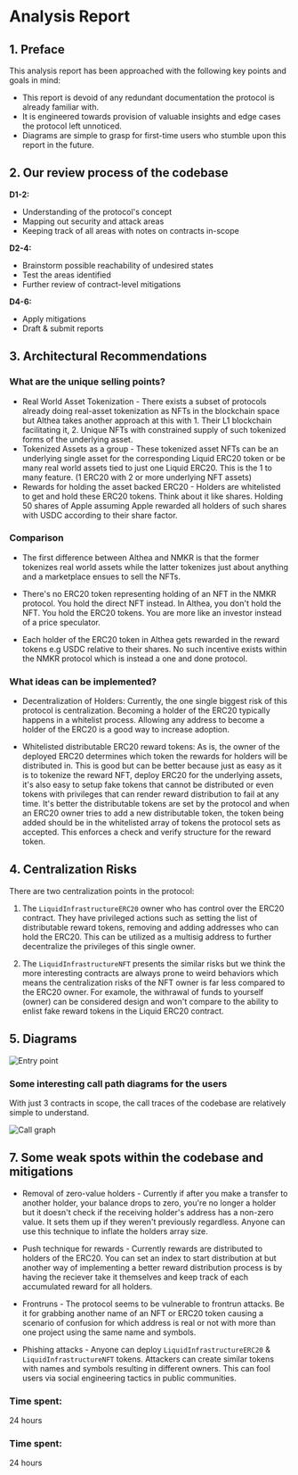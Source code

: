 # Analysis Report

## 1. Preface

This analysis report has been approached with the following key points and goals in mind:

 - This report is devoid of any redundant documentation the protocol is already familiar with.
 - It is engineered towards provision of valuable insights and edge cases the protocol left unnoticed.
 - Diagrams are simple to grasp for first-time users who stumble upon this report in the future.

## 2. Our review process of the codebase

**D1-2:**
 - Understanding of the protocol's concept
 - Mapping out security and attack areas
 - Keeping track of all areas with notes on contracts in-scope

**D2-4:**
 - Brainstorm possible reachability of undesired states
 - Test the areas identified
 - Further review of contract-level mitigations

**D4-6:**
 - Apply mitigations
 - Draft & submit reports

## 3. Architectural Recommendations

### What are the unique selling points?
  - Real World Asset Tokenization - There exists a subset of protocols already doing real-asset tokenization as NFTs in the blockchain space but Althea takes another approach at this with 1. Their L1 blockchain facilitating it, 2. Unique NFTs with constrained supply of such tokenized forms of the underlying asset.
 - Tokenized Assets as a group - These tokenized asset NFTs can be an underlying single asset for the corresponding Liquid ERC20 token or be many real world assets tied to just one Liquid ERC20. This is the 1 to many feature. (1 ERC20 with 2 or more underlying NFT assets)
 - Rewards for holding the asset backed ERC20 - Holders are whitelisted to get and hold these ERC20 tokens. Think about it like shares. Holding 50 shares of Apple assuming Apple rewarded all holders of such shares with USDC according to their share factor.

### Comparison
 - The first difference between Althea and NMKR is that the former tokenizes real world assets while the latter tokenizes just about anything and a marketplace ensues to sell the NFTs.

 - There's no ERC20 token representing holding of an NFT in the NMKR protocol. You hold the direct NFT instead. In Althea, you don't hold the NFT. You hold the ERC20 tokens. You are more like an investor instead of a price speculator.

 - Each holder of the ERC20 token in Althea gets rewarded in the reward tokens e.g USDC relative to their shares. No such incentive exists within the NMKR protocol which is instead a one and done protocol.

### What ideas can be implemented?
 - Decentralization of Holders: Currently, the one single biggest risk of this protocol is centralization. Becoming a holder of the ERC20 typically happens in a whitelist process. Allowing any address to become a holder of the ERC20 is a good way to increase adoption.

 - Whitelisted distributable ERC20 reward tokens: As is, the owner of the deployed ERC20 determines which token the rewards for holders will be distributed in. This is good but can be better because just as easy as it is to tokenize the reward NFT, deploy ERC20 for the underlying assets, it's also easy to setup fake tokens that cannot be distributed or even tokens with privileges that can render reward distribution to fail at any time. It's better the distributable tokens are set by the protocol and when an ERC20 owner tries to add a new distributable token, the token being added should be in the whitelisted array of tokens the protocol sets as accepted. This enforces a check and verify structure for the reward token.

## 4. Centralization Risks

There are two centralization points in the protocol:

1. The `LiquidInfrastructureERC20` owner who has control over the ERC20 contract. They have privileged actions such as setting the list of distributable reward tokens, removing and adding addresses who can hold the ERC20. This can be utilized as a multisig address to further decentralize the privileges of this single owner.

2. The `LiquidInfrastructureNFT` presents the similar risks but we think the more interesting contracts are always prone to weird behaviors which means the centralization risks of the NFT owner is far less compared to the ERC20 owner. For examole, the withrawal of funds to yourself (owner) can be considered design and won't compare to the ability to enlist fake reward tokens in the Liquid ERC20 contract.


## 5. Diagrams

![Entry point](https://rexjoseph.github.io/images/althea-entry.png)

### Some interesting call path diagrams for the users

With just 3 contracts in scope, the call traces of the codebase are relatively simple to understand.

![Call graph](https://rexjoseph.github.io/images/althea-call-graph.png)


## 7. Some weak spots within the codebase and mitigations
 - Removal of zero-value holders - Currently if after you make a transfer to another holder, your balance drops to zero, you're no longer a holder but it doesn't check if the receiving holder's address has a non-zero value. It sets them up if they weren't previously regardless. Anyone can use this technique to inflate the holders array size.

 - Push technique for rewards - Currently rewards are distributed to holders of the ERC20. You can set an index to start distribution at but another way of implementing a better reward distribution process is by having the reciever take it themselves and keep track of each accumulated reward for all holders.

 - Frontruns - The protocol seems to be vulnerable to frontrun attacks. Be it for grabbing another name of an NFT or ERC20 token causing a scenario of confusion for which address is real or not with more than one project using the same name and symbols.

 - Phishing attacks - Anyone can deploy `LiquidInfrastructureERC20` & `LiquidInfrastructureNFT` tokens. Attackers can create similar tokens with names and symbols resulting in different owners. This can fool users via social engineering tactics in public communities.

### Time spent:
24 hours

### Time spent:
24 hours